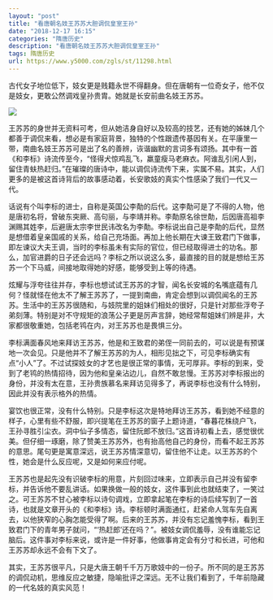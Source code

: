 ```yaml
---
layout: "post"
title: "看唐朝名妓王苏苏大胆调侃皇室王孙"
date: "2018-12-17 16:15"
categories: "隋唐历史"
description: "看唐朝名妓王苏苏大胆调侃皇室王孙"
tags: 隋唐历史
url: https://www.y5000.com/zgls/st/11298.html
---
```






古代女子地位低下，妓女更是贱籍永世不得翻身。但在唐朝有一位奇女子，他不仅是妓女，更敢公然调戏皇孙贵胄。她就是长安前曲名妓王苏苏。

![](https://img.y5000.com/uploads/allimg/170118/1421392G2-0.jpg)

王苏苏的身世并无资料可考，但从她洁身自好以及较高的技艺，还有她的姊妹几个都善于调侃来看，想必是有家庭背景，独特的个性跟遗传基因有关。在平康里一带，南曲名妓王苏苏可是出了名的善辨，诙谐幽默的言词多有颂扬。其中有一首《和李标》诗流传至今，“怪得犬惊鸡乱飞，羸童瘦马老麻衣。阿谁乱引闲人到，留住青蚨热赶归。”在璀璨的唐诗中，能以调侃诗流传下来，实属不易。其实，人们更多的是被这首诗背后的故事感动着，长安歌妓的真实个性感染了我们一代又一代。

话说有个叫李标的进士，自称是英国公李勣的后代。这李勣可是了不得的人物，他是唐初名将，曾破东突厥、高句丽，与李靖并称。李勣原名徐世勣，后因唐高祖李渊赐其姓李，后避唐太宗李世民讳改名为李勣。李标说出自己是李勣的后代，显然是想借着皇亲国戚的关系，给自己充场面。再加上他长期在大谏王致君门下做事，即左谏议大夫王调，当时的李标虽未有实际的官位，但已经取得进士的功名。那么，加官进爵的日子还会远吗？李标之所以说这么多，最直接的目的就是想给王苏苏一个下马威，间接地取得她的好感，能够受到上等的待遇。

炫耀与浮夸往往并存，李标也想试试王苏苏的才智，闻名长安城的名嘴底蕴有几何？怪就怪在他太不了解王苏苏了，一提到南曲，肯定会想到以调侃闻名的王苏苏。生活中的王苏苏很随和，与妓院里的姐妹们相处的很好，只是针对那些浮夸子弟刻薄。特别是对不守规矩的浪荡公子更是厉声言辞，她经常帮姐妹们辨是非，大家都很敬重她，包括老鸨在内，对王苏苏也是畏惧三分。

李标满面春风地来拜访王苏苏，他是和王致君的弟侄一同前去的，可以说是有预谋地一次会见。只是他并不了解王苏苏的为人，相形见拙之下，可见李标确实有点“小人”了。不过试探妓女的才艺也是很正常的事情，无可厚非。李标的到来，受到了老鸨的热情招待，因为他和皇亲沾边儿，自然不敢怠慢。王苏苏对李标报出的身份，并没有太在意，王孙贵族慕名来拜访见得多了，再说李标也没有什么特别，因此并没有表示格外的热情。

宴饮也很正常，没有什么特别。只是李标这次是特地拜访王苏苏，看到她不经意的样子，心里有些不舒服，即兴提笔在王苏苏的窗子上题诗道，“春暮花株绕户飞，王孙寻胜引尘衣。洞中仙子多情态，留住阮郎不放归。”这首诗初看上去，感觉很优美。但仔细一琢磨，除了赞美王苏苏外，也有抬高他自己的身份，而看不起王苏苏的意思。尾句更是寓意深远，说王苏苏情深意切，留住他不让走。以王苏苏的个性，她会是什么反应呢，又是如何来应付呢。

王苏苏也是起先没有识破李标的用意，片刻回过味来，立即表示自己并没有留李标，并告诉他不要乱讲话。如果换做一般的妓女，这件事到此也就结束了，一笑过之。可王苏苏不甘心被李标以诗句调戏，立即拿起笔在李标的诗后续写到了一首诗，也就是文章开头的《和李标》诗。李标顿时满面通红，赶紧命人驾车先自离去，以他狭窄的心胸怎能受得了啊。后来的王苏苏，并没有忘记羞愧李标，看到王致君门下的青年男子就问，“‘热赶郎’还在吗？”。被妓女调侃羞辱，没有谁能忘记脑后。这件事对李标来说，或许是一件好事，他做事肯定会有分寸和长进，可他和王苏苏却永远不会有下文了。

其实，王苏苏很平凡，只是大唐王朝千千万万歌妓中的一份子。所不同的是王苏苏的调侃动机，思维反应之敏捷，隐喻批评之深远。无不让我们看到了，千年前隐藏的一代名妓的真实风范！
